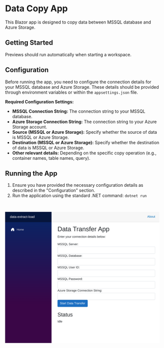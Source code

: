 # Data Copy App

This Blazor app is designed to copy data between MSSQL database and Azure Storage.

## Getting Started

Previews should run automatically when starting a workspace.

## Configuration

Before running the app, you need to configure the connection details for your MSSQL database and Azure Storage. These details should be provided through environment variables or within the `appsettings.json` file.

**Required Configuration Settings:**

-   **MSSQL Connection String:** The connection string to your MSSQL database.
-   **Azure Storage Connection String:** The connection string to your Azure Storage account.
-   **Source (MSSQL or Azure Storage):** Specify whether the source of data is MSSQL or Azure Storage.
-   **Destination (MSSQL or Azure Storage):** Specify whether the destination of data is MSSQL or Azure Storage.
-   **Other relevant details:** Depending on the specific copy operation (e.g., container names, table names, query).

## Running the App

1.  Ensure you have provided the necessary configuration details as described in the "Configuration" section.
2.  Run the application using the standard .NET command: `dotnet run`

<br />

![App homepage](app-home.png)